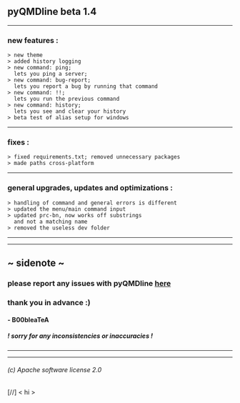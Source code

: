 ## pyQMDline beta 1.4
***
### new features :
```text
> new theme
> added history logging
> new command: ping;
  lets you ping a server;
> new command: bug-report;
  lets you report a bug by running that command
> new command: !!;
  lets you run the previous command
> new command: history;
  lets you see and clear your history
> beta test of alias setup for windows
```

***

### fixes :
```text
> fixed requirements.txt; removed unnecessary packages
> made paths cross-platform
```

***

### general upgrades, updates and optimizations :
```text
> handling of command and general errors is different
> updated the menu/main command input
> updated prc-bn, now works off substrings
  and not a matching name
> removed the useless dev folder
```

***
***
## ~ sidenote ~
### please report any issues with pyQMDline [here](https://github.com/B00bleaTea/pyQMDline/issues/)
### thank you in advance :)
#### - B00bleaTeA
##### ! sorry for any inconsistencies or inaccuracies !
***
***
###### (c) Apache software license 2.0
[//] < hi >
